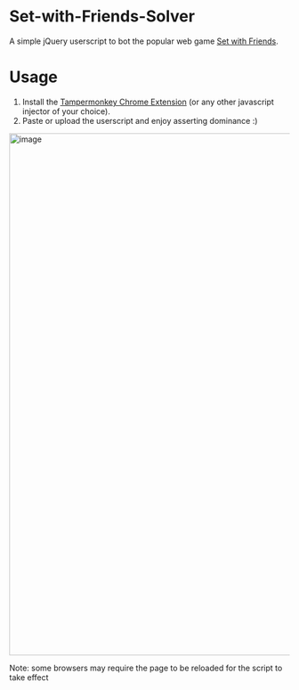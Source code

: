 # Set-with-Friends-Solver

A simple jQuery userscript to bot the popular web game [Set with Friends](https://setwithfriends.com/).

# Usage

1. Install the [Tampermonkey Chrome Extension](https://chromewebstore.google.com/detail/tampermonkey/dhdgffkkebhmkfjojejmpbldmpobfkfo) (or any other javascript injector of your choice).
2. Paste or upload the userscript and enjoy asserting dominance :)

<img width="937" alt="image" src="https://github.com/tankibuds/Set-with-Friends-Bot/assets/58059004/fe204605-2fa6-4087-9b47-f322167e0f51">

Note: some browsers may require the page to be reloaded for the script to take effect
